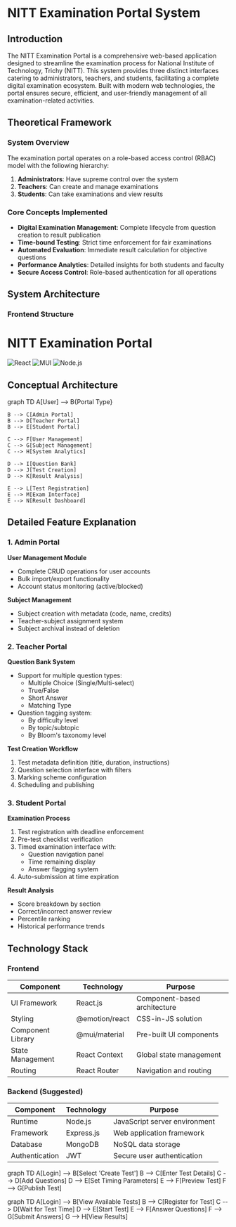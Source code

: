 # NITT Examination Portal System

## Introduction
The NITT Examination Portal is a comprehensive web-based application designed to streamline the examination process for National Institute of Technology, Trichy (NITT). This system provides three distinct interfaces catering to administrators, teachers, and students, facilitating a complete digital examination ecosystem. Built with modern web technologies, the portal ensures secure, efficient, and user-friendly management of all examination-related activities.

## Theoretical Framework

### System Overview
The examination portal operates on a role-based access control (RBAC) model with the following hierarchy:

1. **Administrators**: Have supreme control over the system
2. **Teachers**: Can create and manage examinations
3. **Students**: Can take examinations and view results

### Core Concepts Implemented
- **Digital Examination Management**: Complete lifecycle from question creation to result publication
- **Time-bound Testing**: Strict time enforcement for fair examinations
- **Automated Evaluation**: Immediate result calculation for objective questions
- **Performance Analytics**: Detailed insights for both students and faculty
- **Secure Access Control**: Role-based authentication for all operations

## System Architecture

### Frontend Structure
# NITT Examination Portal

![React](https://img.shields.io/badge/React-20232A?style=for-the-badge&logo=react&logoColor=61DAFB)
![MUI](https://img.shields.io/badge/MUI-007FFF?style=for-the-badge&logo=mui&logoColor=white)
![Node.js](https://img.shields.io/badge/Node.js-339933?style=for-the-badge&logo=nodedotjs&logoColor=white)
## Conceptual Architecture


graph TD
    A[User] --> B{Portal Type}
    
    B --> C[Admin Portal]
    B --> D[Teacher Portal]
    B --> E[Student Portal]
    
    C --> F[User Management]
    C --> G[Subject Management]
    C --> H[System Analytics]
    
    D --> I[Question Bank]
    D --> J[Test Creation]
    D --> K[Result Analysis]
    
    E --> L[Test Registration]
    E --> M[Exam Interface]
    E --> N[Result Dashboard]


## Detailed Feature Explanation

### 1. Admin Portal
**User Management Module**
- Complete CRUD operations for user accounts
- Bulk import/export functionality
- Account status monitoring (active/blocked)

**Subject Management**
- Subject creation with metadata (code, name, credits)
- Teacher-subject assignment system
- Subject archival instead of deletion

### 2. Teacher Portal
**Question Bank System**
- Support for multiple question types:
  - Multiple Choice (Single/Multi-select)
  - True/False
  - Short Answer
  - Matching Type
- Question tagging system:
  - By difficulty level
  - By topic/subtopic
  - By Bloom's taxonomy level

**Test Creation Workflow**
1. Test metadata definition (title, duration, instructions)
2. Question selection interface with filters
3. Marking scheme configuration
4. Scheduling and publishing

### 3. Student Portal
**Examination Process**
1. Test registration with deadline enforcement
2. Pre-test checklist verification
3. Timed examination interface with:
   - Question navigation panel
   - Time remaining display
   - Answer flagging system
4. Auto-submission at time expiration

**Result Analysis**
- Score breakdown by section
- Correct/incorrect answer review
- Percentile ranking
- Historical performance trends

## Technology Stack

### Frontend
| Component | Technology | Purpose |
|-----------|------------|---------|
| UI Framework | React.js | Component-based architecture |
| Styling | @emotion/react | CSS-in-JS solution |
| Component Library | @mui/material | Pre-built UI components |
| State Management | React Context | Global state management |
| Routing | React Router | Navigation and routing |

### Backend (Suggested)
| Component | Technology | Purpose |
|-----------|------------|---------|
| Runtime | Node.js | JavaScript server environment |
| Framework | Express.js | Web application framework |
| Database | MongoDB | NoSQL data storage |
| Authentication | JWT | Secure user authentication |

graph TD
    A[Login] --> B[Select 'Create Test']
    B --> C[Enter Test Details]
    C --> D[Add Questions]
    D --> E[Set Timing Parameters]
    E --> F[Preview Test]
    F --> G[Publish Test]

graph TD
    A[Login] --> B[View Available Tests]
    B --> C[Register for Test]
    C --> D[Wait for Test Time]
    D --> E[Start Test]
    E --> F[Answer Questions]
    F --> G[Submit Answers]
    G --> H[View Results]

